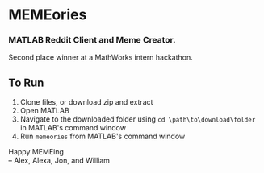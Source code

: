 # MEMEories
### MATLAB Reddit Client and Meme Creator. 
Second place winner at a MathWorks intern hackathon.  


## To Run
1. Clone files, or download zip and extract
2. Open MATLAB
3. Navigate to the downloaded folder using `cd \path\to\download\folder` in MATLAB's command window
4. Run `memeories` from MATLAB's command window

Happy MEMEing  
– Alex, Alexa, Jon, and William

